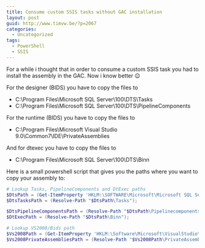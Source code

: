 ```yaml
---
title: Consume custom SSIS tasks without GAC installation
layout: post
guid: http://www.timvw.be/?p=2067
categories:
  - Uncategorized
tags:
  - PowerShell
  - SSIS
---
```

For a while i thought that in order to consume a custom SSIS task you had to install the assembly in the GAC. Now i know better 😉

For the designer (BIDS) you have to copy the files to
* C\:\Program Files\Microsoft SQL Server\100\DTS\Tasks
* C\:\Program Files\Microsoft SQL Server\100\DTS\PipelineComponents

For the runtime (BIDS) you have to copy the files to
* C\:\Program Files\Microsoft Visual Studio 9.0\Common7\IDE\PrivateAssemblies

And for dtexec you have to copy the files to
* C\:\Program Files\Microsoft SQL Server\100\DTS\Binn

Here is a small powershell script that gives you the paths where you want to copy your assembly to:

```powershell
# Lookup Tasks, PipelineComponents and DtExec paths  
$DtsPath = (Get-ItemProperty 'HKLM:\SOFTWARE\Microsoft\Microsoft SQL Server\100\DTS\Setup').SQLPath;
$DtsTasksPath = (Resolve-Path "$DtsPath\Tasks");

$DtsPipelineComponentsPath = (Resolve-Path "$DtsPath\Pipelinecomponents");
$DtExecPath = (Resolve-Path "$DtsPath\Binn");

# Lookup VS2008/Bids path
$Vs2008Path = (Get-ItemProperty 'HKLM:\Software\Microsoft\VisualStudio\9.0').InstallDir;
$Vs2008PrivateAssembliesPath = (Resolve-Path "$Vs2008Path\PrivateAssemblies");
```
